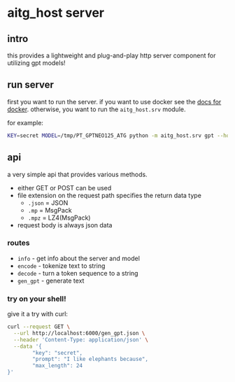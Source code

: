# aitg_host server

## intro

this provides a lightweight and plug-and-play http server component for utilizing gpt models!

## run server

first you want to run the server. if you want to use docker see the [docs for docker](docker.md).
otherwise, you want to run the `aitg_host.srv` module.

for example:
```sh
KEY=secret MODEL=/tmp/PT_GPTNEO125_ATG python -m aitg_host.srv gpt --host 127.0.0.1 --port 6000
```

## api

a very simple api that provides various methods.
- either GET or POST can be used
- file extension on the request path specifies the return data type
    - `.json` = JSON
    - `.mp` = MsgPack
    - `.mpz` = LZ4(MsgPack)
- request body is always json data

### routes
- `info` - get info about the server and model
- `encode` - tokenize text to string
- `decode` - turn a token sequence to a string
- `gen_gpt` - generate text

### try on your shell!

give it a try with curl:
```sh
curl --request GET \
  --url http://localhost:6000/gen_gpt.json \
  --header 'Content-Type: application/json' \
  --data '{
        "key": "secret",
        "prompt": "I like elephants because",
        "max_length": 24
}'
```